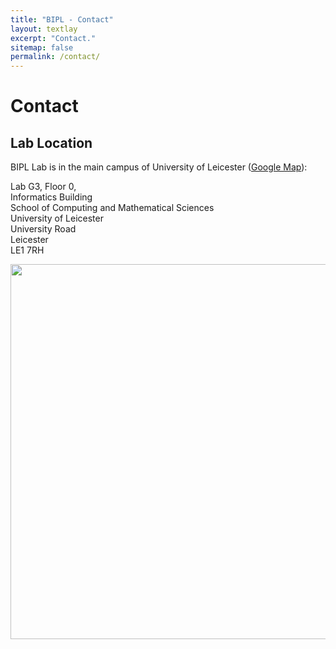 ```yaml
---
title: "BIPL - Contact"
layout: textlay
excerpt: "Contact."
sitemap: false
permalink: /contact/
---
```


# Contact

## Lab Location

BIPL Lab is in the main campus of University of Leicester ([Google Map](https://map.baidu.com/poi/吉林大学(朝阳校区)-水工楼/@13949784.315,5418361.11,19z?uid=020d30e30175766aa3acc4db&ugc_type=3&ugc_ver=1&device_ratio=2&compat=1&pcevaname=pc4.1&querytype=detailConInfo&da_src=shareurl)):

Lab G3, Floor 0,\
Informatics Building\
School of Computing and Mathematical Sciences\
University of Leicester\
University Road\
Leicester\
LE1 7RH

<img src="{{ site.url }}{{ site.baseurl }}/images/contactpic/image.jpeg" style="width: 600px">

<!--
### Parking

There are two car parks in close proximity to Rock Hall shown on the map above:

Parking off [4th Street](https://www.google.com/maps/place/Third+Street+Garage/@37.768572,-122.38973,18z/data=!3m1!4b1!4m2!3m1!1s0x808f7fc58c60662d:0x6886a31478ecb0) (charged by the hour)
Parking off [South Street](https://www.google.com/maps/search/401+South+Street/@37.76892,-122.388106,19z/data=!3m1!4b1) (charged by the day, or 2hrs)
 
### Public transport
There are two MUNI lines with stops in close proximity to UCSF Mission Bay: the T-Third St and 55-16th St.

1. T-Third St. [link](https://www.sfmta.com/routes/t-third-street)
1. 55-16th St. [link](https://www.sfmta.com/routes/55-16th-street)
 
### UCSF Shuttle
Several UCSF shuttle lines stop on 4th Street outside Rock Hall. Shuttles arrive across the street from Rock Hall (east) and leave on the same side of the street as Rock Hall (west), see map above.

- The UCSF Shuttle map can be found [here](https://campuslifeservices.ucsf.edu/upload/transportation/files/UCSF_Shuttle_Map_8.5x11.pdf)

- The Next Shuttle can be found [here](https://ucsf.tripshot.com/)

-->
